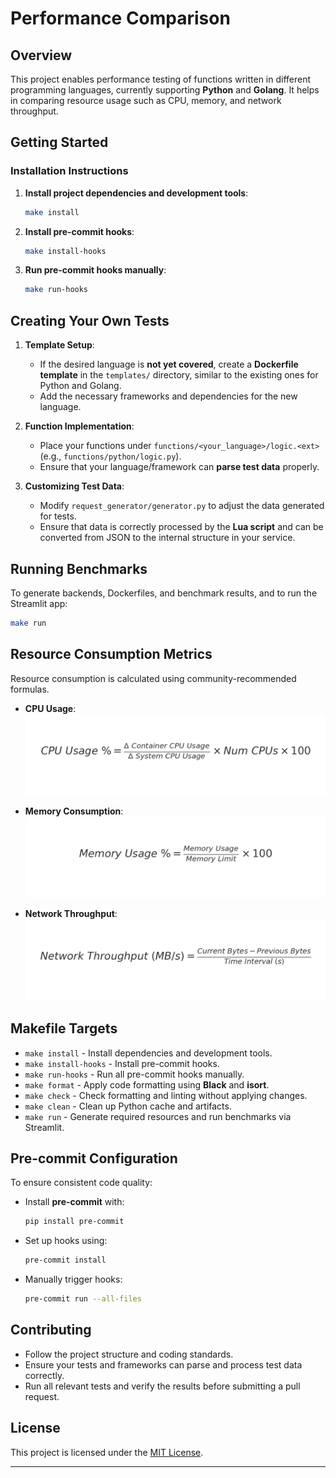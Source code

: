 
# Performance Comparison

## Overview
This project enables performance testing of functions written in different programming languages, currently supporting **Python** and **Golang**. It helps in comparing resource usage such as CPU, memory, and network throughput. 

## Getting Started

### Installation Instructions
1. **Install project dependencies and development tools**:
   ```bash
   make install
   ```
2. **Install pre-commit hooks**:
   ```bash
   make install-hooks
   ```
3. **Run pre-commit hooks manually**:
   ```bash
   make run-hooks
   ```

## Creating Your Own Tests

1. **Template Setup**:
   - If the desired language is **not yet covered**, create a **Dockerfile template** in the `templates/` directory, similar to the existing ones for Python and Golang.
   - Add the necessary frameworks and dependencies for the new language.

2. **Function Implementation**:
   - Place your functions under `functions/<your_language>/logic.<ext>` (e.g., `functions/python/logic.py`).
   - Ensure that your language/framework can **parse test data** properly.

3. **Customizing Test Data**:
   - Modify `request_generator/generator.py` to adjust the data generated for tests.
   - Ensure that data is correctly processed by the **Lua script** and can be converted from JSON to the internal structure in your service.

## Running Benchmarks
To generate backends, Dockerfiles, and benchmark results, and to run the Streamlit app:

```bash
make run
```

## Resource Consumption Metrics
Resource consumption is calculated using community-recommended formulas.

- **CPU Usage**:  
  ![CPU Usage Formula](images/cpu_usage_formula.png)

- **Memory Consumption**:  
  ![Memory Usage Formula](images/memory_usage_formula.png)

- **Network Throughput**:  
  ![Network Throughput Formula](images/network_throughput_formula.png)

## Makefile Targets
- `make install` - Install dependencies and development tools.  
- `make install-hooks` - Install pre-commit hooks.  
- `make run-hooks` - Run all pre-commit hooks manually.  
- `make format` - Apply code formatting using **Black** and **isort**.  
- `make check` - Check formatting and linting without applying changes.  
- `make clean` - Clean up Python cache and artifacts.  
- `make run` - Generate required resources and run benchmarks via Streamlit.

## Pre-commit Configuration
To ensure consistent code quality:

- Install **pre-commit** with:
  ```bash
  pip install pre-commit
  ```

- Set up hooks using:
  ```bash
  pre-commit install
  ```

- Manually trigger hooks:
  ```bash
  pre-commit run --all-files
  ```

## Contributing
- Follow the project structure and coding standards.  
- Ensure your tests and frameworks can parse and process test data correctly.  
- Run all relevant tests and verify the results before submitting a pull request.

## License
This project is licensed under the [MIT License](./LICENSE).

---
